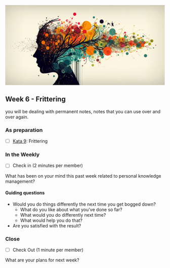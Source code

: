 ![Linking of relevant information](images/woche6.png)

## Week 6 - Frittering

you will be dealing with permanent notes, notes that you can use over and over again.

### As preparation

- [ ] [Kata 9](2-1-Kata-9.md): Frittering

### In the Weekly

- [ ] Check in (2 minutes per member)

What has been on your mind this past week related to personal knowledge management?

#### Guiding questions

- Would you do things differently the next time you get bogged down?
	- What do you like about what you've done so far?
	- What would you do differently next time?
	- What would help you do that?
- Are you satisfied with the result?

### Close

- [ ] Check Out (1 minute per member)

What are your plans for next week?

<script src="https://giscus.app/client.js"
        data-repo="cogneon/lernos-zettelkasten"
        data-repo-id="R_kgDOI5YY1w"
        data-category="Announcements"
        data-category-id="DIC_kwDOI5YY184CUTx3"
        data-mapping="pathname"
        data-strict="0"
        data-reactions-enabled="1"
        data-emit-metadata="0"
        data-input-position="bottom"
        data-theme="light"
        data-lang="de"
        crossorigin="anonymous"
        async>
</script>
